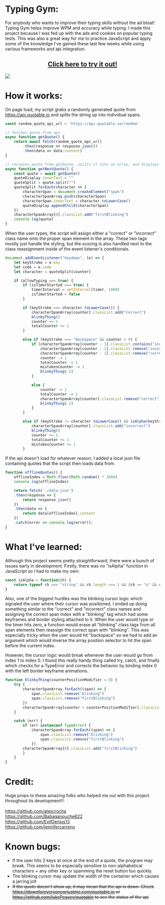 # Typing Gym:
For anybody who wants to improve their typing skills without the ad bloat! Typing Gym helps improve WPM and accuracy while typing. I made this project because I was fed up with the ads and cookies on popular typing tests.
This was also a great way for me to practice JavaScript and apply some of the knowledge I've gained these last few weeks while using various frameworks and api integration.

<h2 align="center"><a href="https://andrew32a.github.io/typing-gym/">Click here to try it out!</a></h3>

<img src="https://github.com/Andrew32A/typing_gym/blob/main/icons/readme_screenshot.png" align="center">

# How it works:
On page load, my script grabs a randomly generated quote from https://api.quotable.io and splits the string up into individual spans.

``` javascript
const random_quote_api_url = 'https://api.quotable.io/random'

// fetches quote from api
async function getQuote() {
    return await fetch(random_quote_api_url)
        .then(response => response.json())
        .then(data => data.content)
}

// recieves quote from getQuote, splits it into an array, and displays each in its own span tag
async function getNextQuote() {
    const quote = await getQuote()
    quoteDisplay.innerText = ""
    quoteSplit = quote.split("")
    quoteSplit.forEach(character => {
        characterSpan = document.createElement("span")
        characterSpanArray.push(characterSpan)
        characterSpan.innerText = character.toLowerCase()
        quoteDisplay.appendChild(characterSpan)
    })
    characterSpanArray[0].classList.add("firstBlinking") 
    console.log(quote)
}
```

When the user types, the script will assign either a "correct" or "incorrect" class name onto the proper span element in the array. These two tags mostly just handle the
styling, but the scoring is also handled next to the class reassignment inside of the event listener's conditionals.

``` javascript
document.addEventListener("keydown", (e) => {
    let keyStroke = e.key
    let code = e.code
    let character = quoteSplit[counter]

    if (allowTyping === true) {
        if (isTimerStarted === true) {
            timerInterval = setInterval(timer, 1000)
            isTimerStarted = false
        }

        if (keyStroke === character.toLowerCase()) {       
            characterSpanArray[counter].classList.add("correct")
            blinkyThing()
            counter += 1
            totalCounter += 1
        }

        else if (keyStroke === "Backspace" && counter > 0) {
            if (characterSpanArray[counter - 1].classList.contains("incorrect")) {
                characterSpanArray[counter - 1].classList.remove("incorrect")
                characterSpanArray[counter - 1].classList.remove("correct")
                counter -= 1
                totalCounter -= 1
                mistakesCounter -= 1  
                blinkyThing(-1)
            }

            else {
                counter -= 1
                totalCounter -= 1
                characterSpanArray[counter].classList.remove("correct")   
                blinkyThing(-1)
            } 
        }

        else if (keyStroke != character.toLowerCase() && isAlpha(keyStroke) === true) {
            characterSpanArray[counter].classList.add("incorrect")
            blinkyThing()
            counter += 1
            totalCounter += 1
            mistakesCounter += 1
        }
```

If the api doesn't load for whatever reason, I added a local json file containing quotes that the script then loads data from.

``` javascript
function offlineQuotes() {
    offlineIndex = Math.floor(Math.random() * 2000)
    console.log(offlineIndex)

    return fetch('./data.json')
    .then(response => {
        return response.json()
    })
    .then(data => {
        return data[offlineIndex].content
    })
    .catch(error => console.log(error));
}
```

# What I've learned:
Although this project seems pretty straightforward, there were a bunch of issues early in development. Firstly, there was no "isAlpha" function in JavaScript so I had to
make my own: 

``` javascript 
const isAlpha = function(ch) {
    return typeof ch === "string" && ch.length === 1 && (ch >= "a" && ch <= "z" || ch >= "A" && ch <= "Z");
}
```

Also, one of the biggest hurdles was the blinking cursor logic which signaled the user where their cursor was positioned. I ended up doing something similar to the
"correct" and "incorrect" class names and assigning the correct span index with a "blinking" tag which had some keyframes and border styling attached to it. When the user would type or the timer hits zero, a function would erase all "blinking" class tags from all span elements
then reassign the correct span with "blinking". This was especially tricky when the user would hit "backspace" so we had to add an argument which would inverse the array position selector to hit the span before the current index.

However, the cursor logic would break whenever the user would go from index 1 to index 0. I found this really handy thing called try, catch, and finally which checks for a TypeError and corrects the behavior by binding index 0 with the left border keyframe animations.

``` javascript
function blinkyThing(counterPositionModifier = 0) {
    try {
        characterSpanArray.forEach((span) => {
            span.classList.remove("blinking")
            span.classList.remove("firstBlinking")
        })
        characterSpanArray[counter + counterPositionModifier].classList.add("blinking") 
    }

    catch (err) {
        if (err instanceof TypeError) {
            characterSpanArray.forEach((span) => {
                span.classList.remove("blinking")
                span.classList.remove("firstBlinking")
            })
        characterSpanArray[0].classList.add("firstBlinking") 
        }
    }
}
```

# Credit:
Huge props to these amazing folks who helped me out with this project throughout its development!!: <br> <br>
https://github.com/alexcrocha <br>
https://github.com/Babaganouche622 <br>
https://github.com/EvilGenius13 <br>
https://github.com/jennifercarreno

# Known bugs:
- If the user hits 2 keys at once at the end of a quote, the program may break. This seems to be especially sensitive to non-alphabetical characters + any other key or spamming the reset button too quickly.
- The blinking cursor may update the width of the container which causes a jarring jolt
- ~~If the quote doesn't show up, it may mean that the api is down. Check https://downforeveryoneorjustme.com/quotable.io or https://github.com/lukePeavey/quotable to see the status of the api~~

